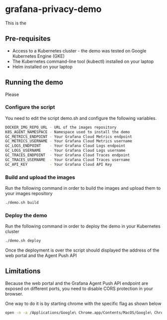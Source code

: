 # grafana-privacy-demo
This is the 

## Pre-requisites
- Access to a Kubernetes cluster - the demo was tested on Google Kubernetes Engine (GKE)
- The Kubernetes command-line tool (kubectl) installed on your laptop
- Helm installed on your laptop

## Running the demo
Please

### Configure the script
You need to edit the script demo.sh and configure the following variables.
```sh
DOCKER_IMG_REPO_URL - URL of the images repository
K8S_AGENT_NAMESPACE - Namespace used to install the demo
GC_METRICS_ENDPOINT - Your Grafana Cloud Metrics endpoint
GC_METRICS_USERNAME - Your Grafana Cloud Metrics username
GC_LOGS_ENDPOINT    - Your Grafana Cloud Logs endpoint
GC_LOGS_USERNAME    - Your Grafana Cloud Logs username
GC_TRACES_ENDPOINT  - Your Grafana Cloud Traces endpoint
GC_TRACES_USERNAME  - Your Grafana Cloud Traces username
GC_API_KEY          - Your Grafana Cloud API Key
 ```

### Build and upload the images
Run the following command in order to build the images and upload them to your images repository
```sh
./demo.sh build
 ```

### Deploy the demo
Run the following command in order to deploy the demo in your Kubernetes cluster
```sh
./demo.sh deploy
 ```

Once the deployment is over the script should displayed the address of the web portal and the Agent Push API

## Limitations
Because the web portal and the Grafana Agent Push API endpoint are exposed on different ports, you need to disable CORS protection in your browser.

One way to do it is by starting chrome with the specific flag as shown below

```sh
open -n -a /Applications/Google\ Chrome.app/Contents/MacOS/Google\ Chrome --args --user-data-dir="/tmp/chrome_dev_test" --disable-web-security
```
